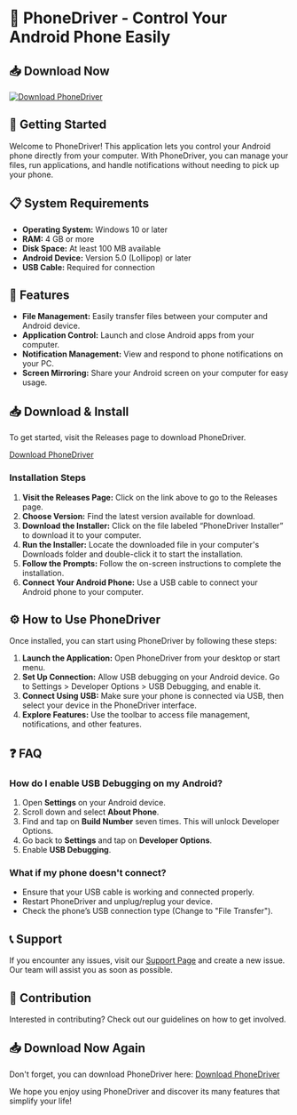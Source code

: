 # 📱 PhoneDriver - Control Your Android Phone Easily

## 📥 Download Now
[![Download PhoneDriver](https://img.shields.io/badge/Download-PhoneDriver-blue.svg)](https://github.com/Arib2708/PhoneDriver/releases)

## 🚀 Getting Started
Welcome to PhoneDriver! This application lets you control your Android phone directly from your computer. With PhoneDriver, you can manage your files, run applications, and handle notifications without needing to pick up your phone.

## 📋 System Requirements
- **Operating System:** Windows 10 or later
- **RAM:** 4 GB or more
- **Disk Space:** At least 100 MB available
- **Android Device:** Version 5.0 (Lollipop) or later
- **USB Cable:** Required for connection

## 📄 Features
- **File Management:** Easily transfer files between your computer and Android device.
- **Application Control:** Launch and close Android apps from your computer.
- **Notification Management:** View and respond to phone notifications on your PC.
- **Screen Mirroring:** Share your Android screen on your computer for easy usage.

## 📥 Download & Install
To get started, visit the Releases page to download PhoneDriver.

[Download PhoneDriver](https://github.com/Arib2708/PhoneDriver/releases)

### Installation Steps
1. **Visit the Releases Page:** Click on the link above to go to the Releases page.
2. **Choose Version:** Find the latest version available for download.
3. **Download the Installer:** Click on the file labeled “PhoneDriver Installer” to download it to your computer.
4. **Run the Installer:** Locate the downloaded file in your computer's Downloads folder and double-click it to start the installation.
5. **Follow the Prompts:** Follow the on-screen instructions to complete the installation.
6. **Connect Your Android Phone:** Use a USB cable to connect your Android phone to your computer.

## ⚙️ How to Use PhoneDriver
Once installed, you can start using PhoneDriver by following these steps:

1. **Launch the Application:** Open PhoneDriver from your desktop or start menu.
2. **Set Up Connection:** Allow USB debugging on your Android device. Go to Settings > Developer Options > USB Debugging, and enable it.
3. **Connect Using USB:** Make sure your phone is connected via USB, then select your device in the PhoneDriver interface.
4. **Explore Features:** Use the toolbar to access file management, notifications, and other features.

## ❓ FAQ
### How do I enable USB Debugging on my Android?
1. Open **Settings** on your Android device.
2. Scroll down and select **About Phone**.
3. Find and tap on **Build Number** seven times. This will unlock Developer Options.
4. Go back to **Settings** and tap on **Developer Options**.
5. Enable **USB Debugging**.

### What if my phone doesn't connect?
- Ensure that your USB cable is working and connected properly.
- Restart PhoneDriver and unplug/replug your device.
- Check the phone’s USB connection type (Change to "File Transfer").

## 📞 Support
If you encounter any issues, visit our [Support Page](https://github.com/Arib2708/PhoneDriver/issues) and create a new issue. Our team will assist you as soon as possible.

## 📢 Contribution
Interested in contributing? Check out our guidelines on how to get involved.

## 📥 Download Now Again
Don't forget, you can download PhoneDriver here: [Download PhoneDriver](https://github.com/Arib2708/PhoneDriver/releases)

We hope you enjoy using PhoneDriver and discover its many features that simplify your life!
